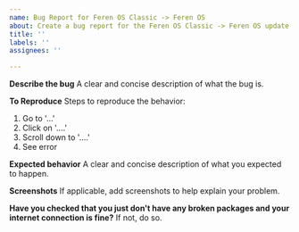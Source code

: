 ```yaml
---
name: Bug Report for Feren OS Classic -> Feren OS
about: Create a bug report for the Feren OS Classic -> Feren OS update option
title: ''
labels: ''
assignees: ''

---
```


**Describe the bug**
A clear and concise description of what the bug is.

**To Reproduce**
Steps to reproduce the behavior:
1. Go to '...'
2. Click on '....'
3. Scroll down to '....'
4. See error

**Expected behavior**
A clear and concise description of what you expected to happen.

**Screenshots**
If applicable, add screenshots to help explain your problem.

**Have you checked that you just don't have any broken packages and your internet connection is fine?**
If not, do so.
